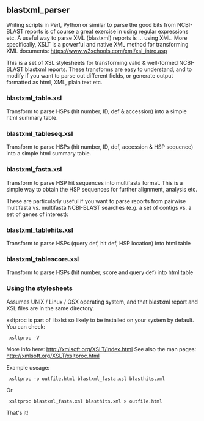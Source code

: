 ## blastxml_parser

Writing scripts in Perl, Python or similar to parse the good bits from NCBI-BLAST reports is of course a great exercise in using regular expressions etc. A useful way to parse XML (blastxml) reports is ... using XML. More specifically, XSLT is a powerful and native XML method for transforming XML documents: https://www.w3schools.com/xml/xsl_intro.asp 

This is a set of XSL stylesheets for transforming valid & well-formed NCBI-BLAST blastxml reports. These transforms are easy to understand, and to modify if you want to parse out different fields, or generate output formatted as html, XML, plain text etc.

### blastxml_table.xsl
Transform to parse HSPs (hit number, ID, def & accession) into a simple html summary table.

### blastxml_tableseq.xsl
Transform to parse HSPs (hit number, ID, def, accession & HSP sequence) into a simple html summary table.

### blastxml_fasta.xsl
Transform to parse HSP hit sequences into multifasta format. This is a simple way to obtain the HSP sequences for further alignment, analysis etc.

These are particularly useful if you want to parse reports from pairwise multifasta vs. multifasta NCBI-BLAST searches (e.g. a set of contigs vs. a set of genes of interest): 

### blastxml_tablehits.xsl
Transform to parse HSPs (query def, hit def, HSP location) into html table

### blastxml_tablescore.xsl
Transform to parse HSPs (hit number, score and query def) into html table

### Using the stylesheets

Assumes UNIX / Linux / OSX operating system, and that blastxml report and XSL files are in the same directory. 

xsltproc is part of libxlst so likely to be installed on your system by default. You can check:

     xsltproc -V

More info here:
http://xmlsoft.org/XSLT/index.html
See also the man pages:
http://xmlsoft.org/XSLT/xsltproc.html

Example useage:

     xsltproc -o outfile.html blastxml_fasta.xsl blasthits.xml
Or

     xsltproc blastxml_fasta.xsl blasthits.xml > outfile.html

That's it!
